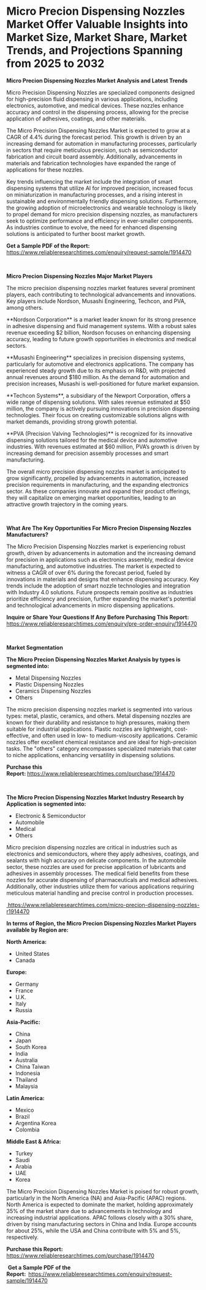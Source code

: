 <p><h1>Micro Precion Dispensing Nozzles Market Offer Valuable Insights into Market Size, Market Share, Market Trends, and Projections Spanning from 2025 to 2032</h1></p><p><strong>Micro Precion Dispensing Nozzles Market Analysis and Latest Trends</strong></p>
<p><p>Micro Precision Dispensing Nozzles are specialized components designed for high-precision fluid dispensing in various applications, including electronics, automotive, and medical devices. These nozzles enhance accuracy and control in the dispensing process, allowing for the precise application of adhesives, coatings, and other materials.</p><p>The Micro Precision Dispensing Nozzles Market is expected to grow at a CAGR of 4.4% during the forecast period. This growth is driven by an increasing demand for automation in manufacturing processes, particularly in sectors that require meticulous precision, such as semiconductor fabrication and circuit board assembly. Additionally, advancements in materials and fabrication technologies have expanded the range of applications for these nozzles.</p><p>Key trends influencing the market include the integration of smart dispensing systems that utilize AI for improved precision, increased focus on miniaturization in manufacturing processes, and a rising interest in sustainable and environmentally friendly dispensing solutions. Furthermore, the growing adoption of microelectronics and wearable technology is likely to propel demand for micro precision dispensing nozzles, as manufacturers seek to optimize performance and efficiency in ever-smaller components. As industries continue to evolve, the need for enhanced dispensing solutions is anticipated to further boost market growth.</p></p>
<p><strong>Get a Sample PDF of the Report:&nbsp;</strong> <a href="https://www.reliableresearchtimes.com/enquiry/request-sample/1914470?utm_campaign=2774&utm_medium=2&utm_source=Github&utm_content=ia&utm_term=12042025&utm_id=micro-precion-dispensing-nozzles">https://www.reliableresearchtimes.com/enquiry/request-sample/1914470</a></p>
<p>&nbsp;</p>
<p><strong>Micro Precion Dispensing Nozzles Major Market Players</strong></p>
<p><p>The micro precision dispensing nozzles market features several prominent players, each contributing to technological advancements and innovations. Key players include Nordson, Musashi Engineering, Techcon, and PVA, among others.</p><p>**Nordson Corporation** is a market leader known for its strong presence in adhesive dispensing and fluid management systems. With a robust sales revenue exceeding $2 billion, Nordson focuses on enhancing dispensing accuracy, leading to future growth opportunities in electronics and medical sectors.</p><p>**Musashi Engineering** specializes in precision dispensing systems, particularly for automotive and electronics applications. The company has experienced steady growth due to its emphasis on R&D, with projected annual revenues around $180 million. As the demand for automation and precision increases, Musashi is well-positioned for future market expansion.</p><p>**Techcon Systems**, a subsidiary of the Newport Corporation, offers a wide range of dispensing solutions. With sales revenue estimated at $50 million, the company is actively pursuing innovations in precision dispensing technologies. Their focus on creating customizable solutions aligns with market demands, providing strong growth potential.</p><p>**PVA (Precision Valving Technologies)** is recognized for its innovative dispensing solutions tailored for the medical device and automotive industries. With revenues estimated at $60 million, PVA’s growth is driven by increasing demand for precision assembly processes and smart manufacturing.</p><p>The overall micro precision dispensing nozzles market is anticipated to grow significantly, propelled by advancements in automation, increased precision requirements in manufacturing, and the expanding electronics sector. As these companies innovate and expand their product offerings, they will capitalize on emerging market opportunities, leading to an attractive growth trajectory in the coming years.</p></p>
<p>&nbsp;</p>
<p><strong>What Are The Key Opportunities For Micro Precion Dispensing Nozzles Manufacturers?</strong></p>
<p><p>The Micro Precision Dispensing Nozzles market is experiencing robust growth, driven by advancements in automation and the increasing demand for precision in applications such as electronics assembly, medical device manufacturing, and automotive industries. The market is expected to witness a CAGR of over 6% during the forecast period, fueled by innovations in materials and designs that enhance dispensing accuracy. Key trends include the adoption of smart nozzle technologies and integration with Industry 4.0 solutions. Future prospects remain positive as industries prioritize efficiency and precision, further expanding the market's potential and technological advancements in micro dispensing applications.</p></p>
<p><strong>Inquire or Share Your Questions If Any Before Purchasing This Report:</strong> <a href="https://www.reliableresearchtimes.com/enquiry/pre-order-enquiry/1914470?utm_campaign=2774&utm_medium=2&utm_source=Github&utm_content=ia&utm_term=12042025&utm_id=micro-precion-dispensing-nozzles">https://www.reliableresearchtimes.com/enquiry/pre-order-enquiry/1914470</a></p>
<p>&nbsp;</p>
<p><strong>Market Segmentation</strong></p>
<p><strong>The Micro Precion Dispensing Nozzles Market Analysis by types is segmented into:</strong></p>
<p><ul><li>Metal Dispensing Nozzles</li><li>Plastic Dispensing Nozzles</li><li>Ceramics Dispensing Nozzles</li><li>Others</li></ul></p>
<p><p>The micro precision dispensing nozzles market is segmented into various types: metal, plastic, ceramics, and others. Metal dispensing nozzles are known for their durability and resistance to high pressures, making them suitable for industrial applications. Plastic nozzles are lightweight, cost-effective, and often used in low- to medium-viscosity applications. Ceramic nozzles offer excellent chemical resistance and are ideal for high-precision tasks. The "others" category encompasses specialized materials that cater to niche applications, enhancing versatility in dispensing solutions.</p></p>
<p><strong>Purchase this Report:&nbsp;</strong><a href="https://www.reliableresearchtimes.com/purchase/1914470?utm_campaign=2774&utm_medium=2&utm_source=Github&utm_content=ia&utm_term=12042025&utm_id=micro-precion-dispensing-nozzles">https://www.reliableresearchtimes.com/purchase/1914470</a></p>
<p>&nbsp;</p>
<p><strong>The Micro Precion Dispensing Nozzles Market Industry Research by Application is segmented into:</strong></p>
<p><ul><li>Electronic & Semiconductor</li><li>Automobile</li><li>Medical</li><li>Others</li></ul></p>
<p><p>Micro precision dispensing nozzles are critical in industries such as electronics and semiconductors, where they apply adhesives, coatings, and sealants with high accuracy on delicate components. In the automobile sector, these nozzles are used for precise application of lubricants and adhesives in assembly processes. The medical field benefits from these nozzles for accurate dispensing of pharmaceuticals and medical adhesives. Additionally, other industries utilize them for various applications requiring meticulous material handling and precise control in production processes.</p></p>
<p><a href="https://www.reliableresearchtimes.com/micro-precion-dispensing-nozzles-r1914470?utm_campaign=2774&utm_medium=2&utm_source=Github&utm_content=ia&utm_term=12042025&utm_id=micro-precion-dispensing-nozzles">&nbsp;https://www.reliableresearchtimes.com/micro-precion-dispensing-nozzles-r1914470</a></p>
<p><strong>In terms of Region, the Micro Precion Dispensing Nozzles Market Players available by Region are:</strong></p>
<p>
    <p> <strong> North America: </strong>
        <ul>
            <li>United States</li>
            <li>Canada</li>
        </ul>
        </p> 
    <p> <strong> Europe: </strong>
        <ul>
            <li>Germany</li>
            <li>France</li>
            <li>U.K.</li>
            <li>Italy</li>
            <li>Russia</li>
        </ul>
        </p> 
    <p> <strong> Asia-Pacific: </strong>
        <ul>
            <li>China</li>
            <li>Japan</li>
            <li>South Korea</li>
            <li>India</li>
            <li>Australia</li>
            <li>China Taiwan</li>
            <li>Indonesia</li>
            <li>Thailand</li>
            <li>Malaysia</li>
        </ul>
        </p> 
    <p> <strong> Latin America: </strong>
        <ul>
            <li>Mexico</li>
            <li>Brazil</li>
            <li>Argentina Korea</li>
            <li>Colombia</li>
        </ul>
        </p> 
    <p> <strong> Middle East & Africa: </strong>
        <ul>
            <li>Turkey</li>
            <li>Saudi</li>
            <li>Arabia</li>
            <li>UAE</li>
            <li>Korea</li>
        </ul>
    </p>
    </p>
<p><p>The Micro Precision Dispensing Nozzles Market is poised for robust growth, particularly in the North America (NA) and Asia-Pacific (APAC) regions. North America is expected to dominate the market, holding approximately 35% of the market share due to advancements in technology and increasing industrial applications. APAC follows closely with a 30% share, driven by rising manufacturing sectors in China and India. Europe accounts for about 25%, while the USA and China contribute with 5% and 5%, respectively.</p></p>
<p><strong>Purchase this Report: </strong><a href="https://www.reliableresearchtimes.com/purchase/1914470?utm_campaign=2774&utm_medium=2&utm_source=Github&utm_content=ia&utm_term=12042025&utm_id=micro-precion-dispensing-nozzles">https://www.reliableresearchtimes.com/purchase/1914470</a></p>
<p>&nbsp;<strong>Get a Sample PDF of the Report:&nbsp;&nbsp;</strong><a href="https://www.reliableresearchtimes.com/enquiry/request-sample/1914470?utm_campaign=2774&utm_medium=2&utm_source=Github&utm_content=ia&utm_term=12042025&utm_id=micro-precion-dispensing-nozzles">https://www.reliableresearchtimes.com/enquiry/request-sample/1914470</a></p>
<p><strong></strong></p>
<p><p></p><p></p><p></p></p>